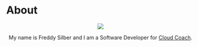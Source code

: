 # About

<div style="text-align: center">
<img src="https://conference.cloudcoach.com/wp-content/uploads/2019/02/Cloudcoach-Logo-white-orange.png"/>
<div>

My name is Freddy Silber and I am a Software Developer for [Cloud Coach](https://cloudcoach.com).